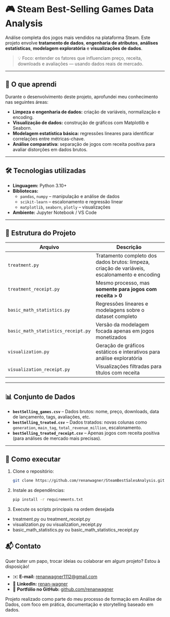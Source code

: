 # 🎮 Steam Best-Selling Games Data Analysis

Análise completa dos jogos mais vendidos na plataforma Steam. Este projeto envolve **tratamento de dados**, **engenharia de atributos**, **análises estatísticas**, **modelagem exploratória** e **visualizações de dados**.

> 💡 Foco: entender os fatores que influenciam preço, receita, downloads e avaliações — usando dados reais de mercado.

---

## 🧠 O que aprendi

Durante o desenvolvimento deste projeto, aprofundei meu conhecimento nas seguintes áreas:

- **Limpeza e engenharia de dados:** criação de variáveis, normalização e encoding.
- **Visualização de dados:** construção de gráficos com Matplotlib e Seaborn.
- **Modelagem estatística básica:** regressões lineares para identificar correlações entre métricas-chave.
- **Análise comparativa:** separação de jogos com receita positiva para avaliar distorções em dados brutos.

---

## 🛠️ Tecnologias utilizadas

- **Linguagem:** Python 3.10+
- **Bibliotecas:**  
  - `pandas`, `numpy` – manipulação e análise de dados  
  - `scikit-learn` – escalonamento e regressão linear  
  - `matplotlib`, `seaborn`, `plotly` – visualizações  
- **Ambiente:** Jupyter Notebook / VS Code

---

## 📁 Estrutura do Projeto

| Arquivo | Descrição |
|--------|----------|
| `treatment.py` | Tratamento completo dos dados brutos: limpeza, criação de variáveis, escalonamento e encoding |
| `treatment_receipt.py` | Mesmo processo, mas **somente para jogos com receita > 0** |
| `basic_math_statistics.py` | Regressões lineares e modelagens sobre o dataset completo |
| `basic_math_statistics_receipt.py` | Versão da modelagem focada apenas em jogos monetizados |
| `visualization.py` | Geração de gráficos estáticos e interativos para análise exploratória |
| `visualization_receipt.py` | Visualizações filtradas para títulos com receita |

---

## 📊 Conjunto de Dados

- **`bestSelling_games.csv`** – Dados brutos: nome, preço, downloads, data de lançamento, tags, avaliações, etc.
- **`bestSelling_treated.csv`** – Dados tratados: novas colunas como `generation`, `main_tag`, `total_revenue_million`, escalonamento.
- **`bestSelling_treated_receipt.csv`** – Apenas jogos com receita positiva (para análises de mercado mais precisas).

---

## 📌 Como executar

1. Clone o repositório:
   ```bash
   git clone https://github.com/renanwagner/SteamBestSalesAnalysis.git

2. Instale as dependências:
   ```bash
   pip install -r requirements.txt

3. Execute os scripts principais na ordem desejada
- treatment.py ou treatment_receipt.py
- visualization.py ou visualization_receipt.py
- basic_math_statistics.py ou basic_math_statistics_receipt.py

📬 Contato
----------

Quer bater um papo, trocar ideias ou colaborar em algum projeto? Estou à disposição!

- ✉️ **E-mail:** renanwagner1112@gmail.com  
- 🔗 **LinkedIn:** [renan-wagner](https://www.linkedin.com/in/renan-wagner-b37b2a29a/)  
- 📁 **Portfólio no GitHub:** [github.com/renanwagner](https://github.com/renanwagner)

Projeto realizado como parte do meu processo de formação em Análise de Dados, com foco em prática, documentação e storytelling baseado em dados.
